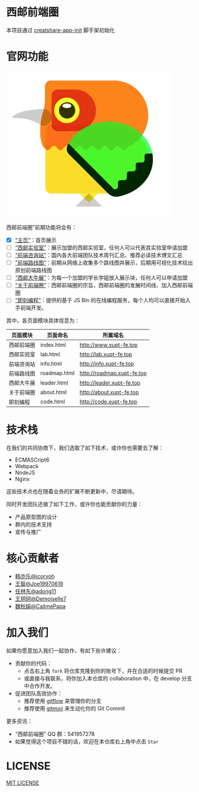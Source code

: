 # 西邮前端圈

本项目通过 [creatshare-app-init](https://github.com/creatshare-demos/creatshare-app-init) 脚手架初始化

# 官网功能

![](./material/earlyBirds.jpg)

西邮前端圈”前期功能将会有：

- [X] [“主页”](https://github.com/icorvoh/XUPT-FE/issues/1)：首页展示
- [ ] [“西邮实验室”](https://github.com/icorvoh/XUPT-FE/issues/2)：展示加盟的西邮实验室，任何人可以代表其实验室申请加盟
- [ ] [“前端咨询站”](https://github.com/icorvoh/XUPT-FE/issues/3)：国内各大前端团队技术周刊汇总、推荐必读技术博文汇总
- [ ] [”前端路线图“](https://github.com/icorvoh/XUPT-FE/issues/4)：前期从网络上收集多个路线图并展示，后期用可视化技术绘出原创前端路线图
- [ ] [“西邮大牛展”](https://github.com/icorvoh/XUPT-FE/issues/6)：为每一个加盟的学长学姐放入展示块，任何人可以申请加盟
- [ ] [“关于前端圈”](https://github.com/icorvoh/XUPT-FE/issues/7)：西邮前端圈的宗旨，西邮前端圈的发展时间线、加入西邮前端圈
- [ ] [“即刻编程”](https://github.com/icorvoh/XUPT-FE/issues/13)：提供的基于 JS Bin 的在线编程服务，每个人均可以直接开始入手前端开发。

其中，各页面模块具体信息为：

|页面模块|页面命名|所属域名|
|----|----|----|
|西邮前端圈|index.html| http://www.xupt-fe.top |
|西邮实验室|lab.html| http://lab.xupt-fe.top |
|前端咨询站|info.html| http://info.xupt-fe.top |
|前端路线图|roadmap.html| http://roadmap.xupt-fe.top |
|西邮大牛展|leader.html| http://leader.xupt-fe.top|
|关于前端圈|about.html| http://about.xupt-fe.top |
|即刻编程|code.html| http://code.xupt-fe.top |

# 技术栈

在我们的共同协商下，我们选取了如下技术，或许你也需要去了解：

* ECMASCript6
* Webpack
* NodeJS
* Nginx

这些技术点也在随着业务的扩展不断更新中，尽请期待。

同时开发团队还做了如下工作，或许你也能贡献你的力量：

* 产品原型图的设计
* 群内的技术支持
* 宣传与推广

# 核心贡献者

* [韩亦乐@icorvoh](https://github.com/icorvoh)
* [王智@Joe19970619](https://github.com/Joe19970619)
* [任林东@adong11](https://github.com/adong11)
* [王玥珂@Demoiselle7](https://github.com/Demoiselle7)
* [魏秋娟@CallmePapa](https://github.com/CallmePapa)

# 加入我们

如果你愿意加入我们一起协作，有如下些许建议：

* 贡献你的代码：
  * 点击右上角 ```fork``` 将仓库克隆到你的账号下，并在合适的时候提交 PR
  * 或直接与我联系，将你加入本仓库的 collaboration 中，在 develop 分支中合作开发。
* 促进团队高效协作：
  * 推荐使用 [gitflow](http://danielkummer.github.io/git-flow-cheatsheet/) 来管理你的分支
  * 推荐使用 [gitmoji](https://gitmoji.carloscuesta.me/) 来生动化你的 Git Commit

更多资讯：

* “西邮前端圈” QQ 群：541957278
* 如果觉得这个项目不错的话，欢迎在本仓库右上角中点击 ```Star```

# LICENSE

[MIT LICENSE](./LICENSE)
